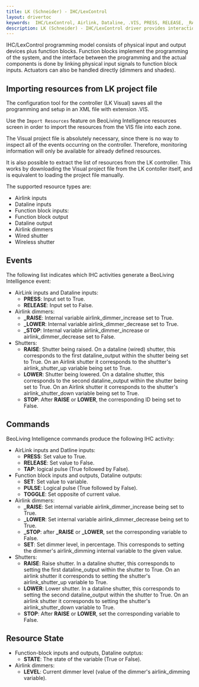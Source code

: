 ```yaml
---
title: LK (Schneider) - IHC/LexControl
layout: drivertoc
keywords:  IHC/LexControl, Airlink, Dataline, .VIS, PRESS, RELEASE, _RAISE, _LOWER, _STOP, SET, PULSE, TOGGLE
description: LK (Schneider) - IHC/LexControl driver provides interaction with IHC/LexControl programming model using .VIS files.
---
```


IHC/LexControl programming model consists of physical input and output
devices plus function blocks. Function blocks implement the programming
of the system, and the interface between the programming and the actual
components is done by linking physical input signals to function block
inputs. Actuators can also be handled directly (dimmers and shades).

Importing resources from LK project file
----------------------------------------

The configuration tool for the controller (LK Visual) saves all the
programming and setup in an XML file with extension .VIS.

Use the `Import Resources` feature on BeoLiving Intelligence resources
screen in order to import the resources from the VIS file into each zone.

The Visual project file is absolutely necessary, since there is no way
to inspect all of the events occurring on the controller. Therefore,
monitoring information will only be available for already defined
resources.

It is also possible to extract the list of resources from the LK
controller. This works by downloading the Visual project file from the
LK contoller itself, and is equivalent to loading the project file
manually.

The supported resource types are:

 + Airlink inputs
 + Dataline inputs
 + Function block inputs:
 + Function block output
 + Dataline output
 + Airlink dimmers
 + Wired shutter
 + Wireless shutter

Events
---------------

The following list indicates which IHC activities generate a BeoLiving Intelligence event:

 + AirLink inputs and Dataline inputs:
   - **PRESS**: Input set to True.
   - **RELEASE**: Input set to False.
 + Airlink dimmers:
   - **\_RAISE**: Internal variable airlink\_dimmer\_increase set to True.
   - **\_LOWER**: Internal variable airlink\_dimmer\_decrease set to True.
   - **\_STOP**: Internal variable airlink\_dimmer\_increase or
     airlink\_dimmer\_decrease set to False.
 + Shutters:
   - **RAISE**: Shutter being raised. On a dataline (wired) shutter,
     this corresponds to the first dataline\_output within the shutter
     being set to True. On an Airlink shutter it corresponds to the
     shuttter's airlink\_shutter\_up variable being set to True.
   - **LOWER**: Shutter being lowered. On a dataline shutter, this
     corresponds to the second dataline\_output within the shutter
     being set to True. On an Airlink shutter it corresponds to the
     shutter's airlink\_shutter\_down variable being set to True.
   - **STOP**: After **RAISE** or **LOWER**, the corresponding ID being set to
     False.

Commands
-----------------

BeoLiving Intelligence commands produce the following IHC activity:

+ AirLink inputs and Datline inputs:
   - **PRESS**: Set value to True.
   - **RELEASE**: Set value to False.
   - **TAP**: logical pulse (True followed by False).
+ Function block inputs and outputs, Dataline outputs:
   - **SET**: Set value to variable.
   - **PULSE**: Logical pulse (True followed by False).
   - **TOGGLE**: Set opposite of current value.
+ Airlink dimmers:
   - **\_RAISE**: Set internal variable airlink\_dimmer\_increase being set to True.
   - **\_LOWER**: Set internal variable airlink\_dimmer\_decrease being set to True.
   - **\_STOP**: after **\_RAISE** or **\_LOWER**, set the corresponding
     variable to False.
   - **SET**: Set dimmer level, in percentage. This corresponds to setting the
     dimmer's airlink\_dimming internal variable to the given value.
+ Shutters:
   - **RAISE**: Raise shutter. In a dataline shutter, this corresponds to
     setting the first dataline\_output within the shutter to True. On an airlink
     shutter it corresponds to setting the shutter's airlink\_shutter\_up variable
     to True.
   - **LOWER**: Lower shutter. In a dataline shutter, this corresponds to
     setting the second dataline\_output within the shutter to True. On an airlink
     shutter it corresponds to setting the shutter's airlink\_shutter\_down
     variable to True.
   - **STOP**: After **RAISE** or **LOWER**, set the corresponding
     variable to False.

Resource State
--------------
+ Function-block inputs and outputs, Dataline outptus:
   - **STATE**: The state of the variable (True or False).
+ Airlink dimmers:
   - **LEVEL**: Current dimmer level (value of the dimmer's airlink\_dimming variable).
